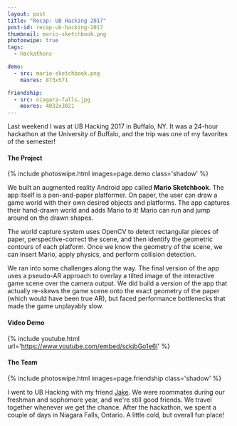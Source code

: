 ```yaml
---
layout: post
title: "Recap: UB Hacking 2017"
post-id: recap-ub-hacking-2017
thumbnail: mario-sketchbook.png
photoswipe: true
tags: 
  - Hackathons

demo:
  - src: mario-sketchbook.png
    maxres: 873x571

friendship:
  - src: niagara-falls.jpg
    maxres: 4032x3021
---
```


Last weekend I was at UB Hacking 2017 in Buffalo, NY. It was a 24-hour hackathon at the University of Buffalo, and the trip was one of my favorites of the semester!

<h4>The Project</h4>

{% include photoswipe.html images=page.demo class='shadow' %}

We built an augmented reality Android app called **Mario Sketchbook**. The app itself is a pen-and-paper platformer. On paper, the user can draw a game world with their own desired objects and platforms. The app captures their hand-drawn world and adds Mario to it! Mario can run and jump around on the drawn shapes.

<!--break-->

The world capture system uses OpenCV to detect rectangular pieces of paper, perspective-correct the scene, and then identify the geometric contours of each platform. Once we know the geometry of the scene, we can insert Mario, apply physics, and perform collision detection.

We ran into some challenges along the way. The final version of the app uses a pseudo-AR approach to overlay a tilted image of the interactive game scene over the camera output. We did build a version of the app that actually re-skews the game scene onto the exact geometry of the paper (which would have been true AR), but faced performance bottlenecks that made the game unplayably slow.

<h4>Video Demo</h4>

{% include youtube.html url='https://www.youtube.com/embed/sckjbGo1e6I' %}

<h4>The Team</h4>

{% include photoswipe.html images=page.friendship class='shadow' %}

I went to UB Hacking with my friend [Jake](http://jakewaldner.com). We were roommates during our freshman and sophomore year, and we're still good friends. We travel together whenever we get the chance. After the hackathon, we spent a couple of days in Niagara Falls, Ontario. A little cold, but overall fun place!



